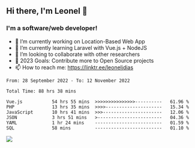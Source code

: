 ## Hi there, I'm Leonel 👋

### I'm a software/web developer!
- 🔭 I’m currently working on Location-Based Web App
- 🌱 I’m currently learning Laravel with Vue.js + NodeJS
- 👯 I’m looking to collaborate with other researchers
- 🥅 2023 Goals: Contribute more to Open Source projects
- 📫 How to reach me: https://linktr.ee/leoneljdias

<!--START_SECTION:waka-->

```text
From: 28 September 2022 - To: 12 November 2022

Total Time: 88 hrs 38 mins

Vue.js           54 hrs 55 mins  >>>>>>>>>>>>>>>----------   61.96 %
PHP              13 hrs 35 mins  >>>>---------------------   15.34 %
JavaScript       10 hrs 41 mins  >>>----------------------   12.06 %
JSON             3 hrs 51 mins   >------------------------   04.36 %
YAML             1 hr 24 mins    -------------------------   01.59 %
SQL              58 mins         -------------------------   01.10 %
```

<!--END_SECTION:waka-->

![](https://komarev.com/ghpvc/?username=leoneljdias&color=blue&style=flat-square)
